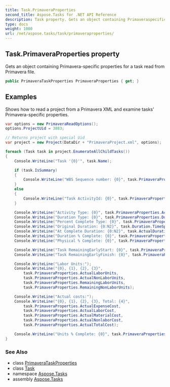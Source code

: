 ```yaml
---
title: Task.PrimaveraProperties
second_title: Aspose.Tasks for .NET API Reference
description: Task property. Gets an object containing Primaveraspecific properties for a task read from Primavera file
type: docs
weight: 1000
url: /net/aspose.tasks/task/primaveraproperties/
---
```

## Task.PrimaveraProperties property

Gets an object containing Primavera-specific properties for a task read from Primavera file.

```csharp
public PrimaveraTaskProperties PrimaveraProperties { get; }
```

## Examples

Shows how to read a project from a Primavera XML and examine tasks' Primavera-specific properties.

```csharp
var options = new PrimaveraReadOptions();
options.ProjectUid = 3883;

// Returns project with special Uid
var project = new Project(DataDir + "PrimaveraProject.xml", options);

foreach (Task task in project.EnumerateAllChildTasks())
{
    Console.WriteLine("Task '{0}'", task.Name);

    if (task.IsSummary)
    {
        Console.WriteLine("WBS Sequence number: {0}", task.PrimaveraProperties.SequenceNumber);
    }
    else
    {
        Console.WriteLine("Task ActivityId: {0}", task.PrimaveraProperties.ActivityId);
    }

    Console.WriteLine("Activity Type: {0}", task.PrimaveraProperties.ActivityType);
    Console.WriteLine("Duration Type: {0}", task.PrimaveraProperties.DurationType);
    Console.WriteLine("Percent Complete Type: {0}", task.PrimaveraProperties.PercentCompleteType);
    Console.WriteLine("Original Duration: {0:N2}", task.Duration.TimeSpan.TotalHours);
    Console.WriteLine("At Complete Duration: {0:N2}", task.ActualDuration.TimeSpan.TotalHours + task.RemainingDuration.TimeSpan.TotalHours);
    Console.WriteLine("Duration % Complete: {0}", task.PrimaveraProperties.DurationPercentComplete);
    Console.WriteLine("Physical % Complete: {0}", task.PrimaveraProperties.PhysicalPercentComplete);

    Console.WriteLine("Task RemainingEarlyStart: {0}", task.PrimaveraProperties.RemainingEarlyStart);
    Console.WriteLine("Task RemainingEarlyFinish: {0}", task.PrimaveraProperties.RemainingEarlyFinish);

    Console.WriteLine("Labor Units:");
    Console.WriteLine("{0}, {1}, {2}, {3}", 
        task.PrimaveraProperties.ActualLaborUnits,
        task.PrimaveraProperties.ActualNonLaborUnits,
        task.PrimaveraProperties.RemainingLaborUnits,
        task.PrimaveraProperties.RemainingNonLaborUnits);

    Console.WriteLine("Actual costs:");
    Console.WriteLine("{0}, {1}, {2}, {3}, Total: {4}",
        task.PrimaveraProperties.ActualExpenseCost,
        task.PrimaveraProperties.ActualLaborCost,
        task.PrimaveraProperties.ActualMaterialCost,
        task.PrimaveraProperties.ActualNonlaborCost,
        task.PrimaveraProperties.ActualTotalCost);

    Console.WriteLine("Units % Complete: {0}", task.PrimaveraProperties.UnitsPercentComplete);
}
```

### See Also

* class [PrimaveraTaskProperties](../../primaverataskproperties/)
* class [Task](../)
* namespace [Aspose.Tasks](../../task/)
* assembly [Aspose.Tasks](../../../)


